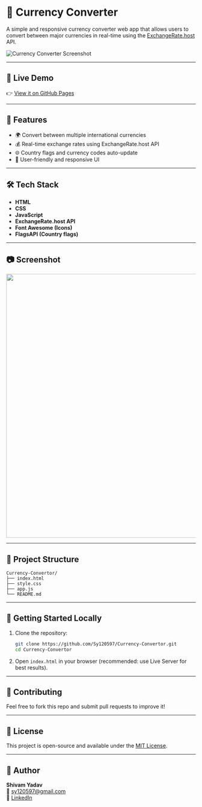
# 💱 Currency Converter

A simple and responsive currency converter web app that allows users to convert between major currencies in real-time using the [ExchangeRate.host](https://exchangerate.host/#/) API.

![Currency Converter Screenshot](https://user-images.githubusercontent.com/placeholder/your-screenshot.png)

---

## 🔗 Live Demo

👉 [View it on GitHub Pages](https://sy120597.github.io/Currency-Convertor/)

---

## 📌 Features

- 🌍 Convert between multiple international currencies
- 💰 Real-time exchange rates using ExchangeRate.host API
- 🌐 Country flags and currency codes auto-update
- 🔁 User-friendly and responsive UI

---

## 🛠️ Tech Stack

- **HTML**
- **CSS**
- **JavaScript**
- **ExchangeRate.host API**
- **Font Awesome (Icons)**
- **FlagsAPI (Country flags)**

---

## 📷 Screenshot

<img src="https://user-images.githubusercontent.com/placeholder/your-screenshot.png" width="700" />

---

## 📁 Project Structure

```
Currency-Convertor/
├── index.html
├── style.css
├── app.js
└── README.md
```

---

## 🚀 Getting Started Locally

1. Clone the repository:
   ```bash
   git clone https://github.com/Sy120597/Currency-Convertor.git
   cd Currency-Convertor
   ```

2. Open `index.html` in your browser (recommended: use Live Server for best results).

---

## 🤝 Contributing

Feel free to fork this repo and submit pull requests to improve it!

---

## 📄 License

This project is open-source and available under the [MIT License](LICENSE).

---

## 👤 Author

**Shivam Yadav**  
📧 sy120597@gmail.com  
🔗 [LinkedIn](https://www.linkedin.com/in/shivam-yadav-619b6413a)
